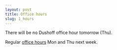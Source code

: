 ```yaml
---
layout: post
title: Office hours
slug: 1_hours
---
```


There will be no Dushoff office hour tomorrow (Thu).

Regular [office hours](/office.html) Mon and Thu next week.
